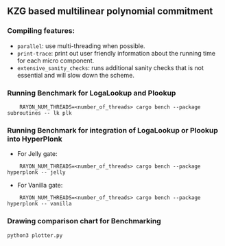 KZG based multilinear polynomial commitment
-----

### Compiling features:
- `parallel`: use multi-threading when possible.
- `print-trace`: print out user friendly information about the running time for each micro component.
- `extensive_sanity_checks`: runs additional sanity checks that is not essential and will slow down the scheme.


### Running Benchmark for LogaLookup and Plookup
```
    RAYON_NUM_THREADS=<number_of_threads> cargo bench --package subroutines -- lk plk
```

### Running Benchmark for integration of LogaLookup or Plookup into HyperPlonk
* For Jelly gate:
```
    RAYON_NUM_THREADS=<number_of_threads> cargo bench --package hyperplonk -- jelly
```
* For Vanilla gate:
```
    RAYON_NUM_THREADS=<number_of_threads> cargo bench --package hyperplonk -- vanilla
```

### Drawing comparison chart for Benchmarking
```
python3 plotter.py
```
